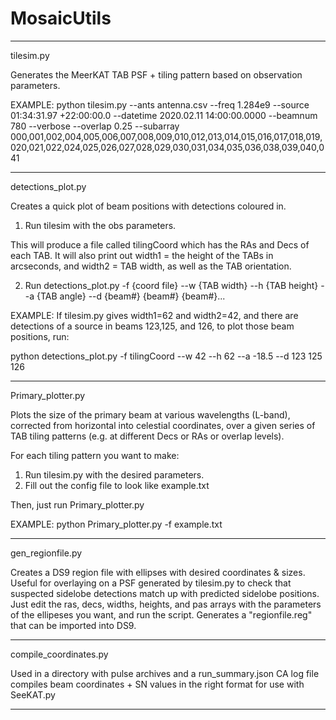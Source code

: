 # MosaicUtils

-----
tilesim.py

Generates the MeerKAT TAB PSF + tiling pattern based on observation parameters.

EXAMPLE: 
python tilesim.py --ants antenna.csv --freq 1.284e9 --source 01:34:31.97 +22:00:00.0 --datetime 2020.02.11 14:00:00.0000 --beamnum 780 --verbose --overlap 0.25 --subarray 000,001,002,004,005,006,007,008,009,010,012,013,014,015,016,017,018,019,020,021,022,024,025,026,027,028,029,030,031,034,035,036,038,039,040,041


-----
detections_plot.py

Creates a quick plot of beam positions with detections coloured in. 

1. Run tilesim with the obs parameters.

This will produce a file called tilingCoord which has the RAs and Decs of each TAB.
It will also print out width1 = the height of the TABs in arcseconds, and width2 = TAB width, as well as the TAB orientation.

2. Run detections_plot.py -f {coord file} --w {TAB width} --h {TAB height} --a {TAB angle} --d {beam#} {beam#} {beam#}...

EXAMPLE:
If tilesim.py gives width1=62 and width2=42, and there are detections of a source in beams 123,125, and 126, 
to plot those beam positions, run:

python detections_plot.py -f tilingCoord --w 42 --h 62 --a -18.5 --d 123 125 126


-----
Primary_plotter.py

Plots the size of the primary beam at various wavelengths (L-band), corrected from horizontal into celestial coordinates, 
over a given series of TAB tiling patterns (e.g. at different Decs or RAs or overlap levels).

For each tiling pattern you want to make:
1. Run tilesim.py with the desired parameters.
2. Fill out the config file to look like example.txt

Then, just run Primary_plotter.py

EXAMPLE:
python Primary_plotter.py -f example.txt


---
gen_regionfile.py

Creates a DS9 region file with ellipses with desired coordinates & sizes. Useful for overlaying on a PSF generated by tilesim.py
to check that suspected sidelobe detections match up with predicted sidelobe positions.
Just edit the ras, decs, widths, heights, and pas arrays with the parameters of the ellipeses you want, and run the script. Generates
a "regionfile.reg" that can be imported into DS9.


---
compile_coordinates.py

Used in a directory with pulse archives and a run_summary.json CA log file compiles beam coordinates + SN values in the right format
for use with SeeKAT.py


---
